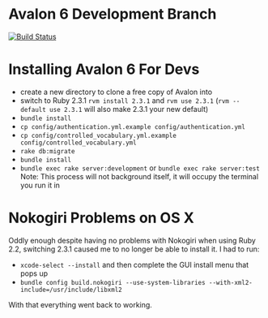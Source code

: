 # Avalon 6 Development Branch

[![Build Status](https://travis-ci.org/avalonmediasystem/avalon.svg?branch=hydra10-fresh)](https://travis-ci.org/avalonmediasystem/avalon)

# Installing Avalon 6 For Devs

* create a new directory to clone a free copy of Avalon into
* switch to Ruby 2.3.1 ``rvm install 2.3.1`` and ``rvm use 2.3.1`` (``rvm --default use 2.3.1`` will also make 2.3.1 your new default)
* ``bundle install``
* ``cp config/authentication.yml.example config/authentication.yml``
* ``cp config/controlled_vocabulary.yml.example config/controlled_vocabulary.yml``
* ``rake db:migrate``
* ``bundle install``
* ``bundle exec rake server:development`` or ``bundle exec rake server:test`` Note: This process will not background itself, it will occupy the terminal you run it in

# Nokogiri Problems on OS X

Oddly enough despite having no problems with Nokogiri when using Ruby 2.2, switching 2.3.1 caused me to no longer be able to install it.  I had to run:

* ``xcode-select --install`` and then complete the GUI install menu that pops up
* ``bundle config build.nokogiri --use-system-libraries --with-xml2-include=/usr/include/libxml2``

With that everything went back to working.
